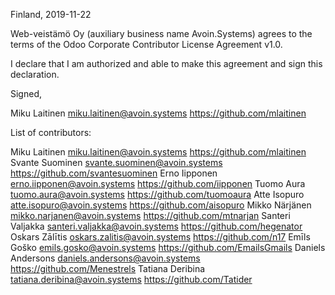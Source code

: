 Finland, 2019-11-22

Web-veistämö Oy (auxiliary business name Avoin.Systems) agrees to the terms of the Odoo Corporate
Contributor License Agreement v1.0.

I declare that I am authorized and able to make this agreement and sign this
declaration.

Signed,

Miku Laitinen miku.laitinen@avoin.systems https://github.com/mlaitinen

List of contributors:

Miku Laitinen miku.laitinen@avoin.systems https://github.com/mlaitinen
Svante Suominen svante.suominen@avoin.systems https://github.com/svantesuominen
Erno Iipponen erno.iipponen@avoin.systems https://github.com/iipponen
Tuomo Aura tuomo.aura@avoin.systems https://github.com/tuomoaura
Atte Isopuro atte.isopuro@avoin.systems https://github.com/aisopuro
Mikko Närjänen mikko.narjanen@avoin.systems https://github.com/mtnarjan
Santeri Valjakka santeri.valjakka@avoin.systems https://github.com/hegenator
Oskars Zālītis oskars.zalitis@avoin.systems https://github.com/n17
Emīls Goško emils.gosko@avoin.systems https://github.com/EmailsGmails
Daniels Andersons daniels.andersons@avoin.systems https://github.com/Menestrels
Tatiana Deribina tatiana.deribina@avoin.systems https://github.com/Tatider

